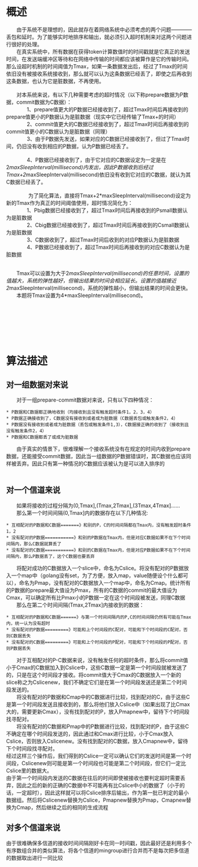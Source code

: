 概述
===

　　由于系统不是理想的，因此就存在着网络系统中必须考虑的两个问题————丢包和延时。为了能够实时地排序和输出，就必须引入超时机制来对这两个问题进行很好的处理。</br>
　　在真实系统中，所有数据在获得token计算数值时的时间戳就是它真正的发送时间，在发送端缓冲区等待和在网络中传输的时间都应该被算作是它的传输时间。那么设超时机制的时间阈值为Tmax，如果一条数据发出后，经过了Tmax的时间依旧没有被接收系统接收到，那么就可以认为这条数据已经丢了，即使之后再收到这条数据，也认为它是脏数据，不再使用。<br/><br/>
　　对本系统来说，有以下几种需要考虑的超时情况（以下称prepare数据为P数据，commit数据为C数据）：<br/>
　　　　1、prepare值更大的P数据已经接收到了，超过Tmax时间后再接收到的prepare值更小的P数据认为是脏数据（现实中它已经传输了Tmax+的时间）<br/>
　　　　2、commit值更大的C数据已经接收到了，超过Tmax时间后再接收到的commit值更小的C数据认为是脏数据（同理）<br/>
　　　　3、由于P数据先发送，如果对应的C数据已经接收到了，但过了Tmax时间，仍旧没有收到相应的P数据，认为P数据已经丢了。<br/>    
　　　　4、P数据已经接收到了，由于它对应的C数据设定为一定是在2*maxSleepInterval(millisecond)内发出，因此P数据收到后经过Tmax+2*maxSleepInterval(millisecond)依旧没有收到它对应的C数据，就认为其C数据已经丢了。<br/><br/>
　　
　　为了简化算法，直接将Tmax+2*maxSleepInterval(millisecond)设定为新的Tmax作为真正的时间阈值使用，超时情况简化为：<br/>
　　　　1、Pbig数据已经接收到了，超过Tmax时间后再接收到的Psmall数据认为是脏数据<br/>
　　　　2、Cbig数据已经接收到了，超过Tmax时间后再接收到的Csmall数据认为是脏数据<br/>
　　　　3、C数据收到了，超过Tmax时间后收到的对应P数据认为是脏数据<br/>
　　　　4、P数据已经接收到了，超过Tmax时间后再接收到的对应C数据认为是脏数据<br/><br/>
   
　　Tmax可以设置为大于2*maxSleepInterval(millisecond)的任意时间，设置的值越大，系统的弹性越好，但输出结果的时间会相应延长。设置的值越接近2*maxSleepInterval(millisecond)，系统的弹性越小，但输出结果的时间会更快。<br/>
　　本题将Tmax设置为4*maxSleepInterval(millisecond)。<br/>

  <br/><br/>
　　    
算法描述
======

对一组数据对来说
------------
   
　　对于一组prepare-commit数据对来说，只有以下四种情况：
    
    * P数据和C数据都正确地收到（均接收到且没有触发超时条件1，2，3，4）
    * P数据正确接收到了，C数据没有接收到或者成为脏数据（C数据丢包或触发条件2，4）
    * P数据没有接收到或者成为脏数据（丢包或触发条件1,3），C数据接正确的收到了（接收到且没有触发条件2，4）
    * P数据和C数据都丢了或成为脏数据

　　由于真实的情景下，很难理解一个接收系统没有在规定的时间内收到prepare数据，还能接受commit数据，因此当一组数据的P数据错误时，其C数据也应该同样被丢弃。因此只有第一种情况的C数据应该被认为是可以进入排序的<br/><br/>
  

对一个信道来说
-------------
    
　　如果将接收的过程分隔为(0,Tmax],(Tmax,2Tmax],(3Tmax,4Tmax]......</br>
　　那么第一个时间间隔(0,Tmax]内的数据存在以下几种情况:
   
    * 互相配对的P数据和C数据=======》和别的P，C的时间间隔都在Tmax内，没有触发超时条件1，2
    * 没有配对的P数据===========》和别的P数据在Tmax内，但是对应C数据如果不在下个时间间隔内，那么C数据就算丢了
    * 没有配对的C数据===========》和别的C数据在Tmax内，但是对应P数据如果不在下个时间间隔内，那么P数据丢了，这个C数据也要丢弃

　　将配对成功的C数据放入一个slice中，命名为Cslice。将没有配对的P数据放入一个map中（golang没有set，为了方便，放入map，value随便设个什么都可以），命名为Pmap，没有配对的C数据放入一个map中，命名为Cmap。统计所有的P数据的prepare最大值设为Pmax，所有的C数据的commit的最大值设为Cmax，可以确定所有比Pmax小的P数据一定在这个时间段被发送，同理C数据</br>
　　那么在第二个时间间隔(Tmax,2Tmax]内接收到的数据：
   
    * 互相配对的P数据和C数据======》与第一个时间间隔内的P,C的时间间隔仍然有可能在Tmax内，统一认为没有超时
    * 没有配对的P数据=========》可能和上个时间段的C配对，可能和下个时间段的C配对，否则C数据丢失
    * 没有配对的C数据=========》可能和上个时间段的P配对，可能和下个时间段的P配对，否则P数据丢失
   
　　对于互相配对的P-C数据来说，没有触发任何的超时条件，那么将commit值小于Cmax的C数据加入到Cslice中，这些C数据一定是第一个时间段就被发送了的，只是在这个时间段才接收。将commit值大于Cmax的C数据放入一个新的slice称之为Cslicenew，我们不确定它们是在第一个时间段发送还是第二个时间段发送的。<br/>
　　将没有配对的P数据和Cmap中的C数据进行比较，找到配对的C，由于这些C是第一个时间段发送且接收到的，那么将他们放入Cslice中（如果出现了比Cmax大的，需要更新Cmax），没有找到配对的P，放入Pmapnew中，留待下个时间段找寻配对。<br/>
　　将没有配对的C数据和Pmap中的P数据进行比较，找到配对的P，由于这些C不确定在哪个时间段发送的，因此通过和Cmax进行比较，小于Cmax放入Cslice，否则放入Cslicenew。没有找到配对的C数据，放入Cmapnew中，留待下个时间段找寻配对。</br>
   经过这样三个操作后，我们得到的Cslice一定可以确认它们的发送时间是第一个时间段，Cslicenew则可能是第一个时间段也可能是第二个时间段，但它们一定比Cslice里的数据大。<br/>
   由于第一个时间段内发送的C数据在往后的时间即使被接收也要判定超时需要丢弃，因此之后的新的正确的C数据中不可能再有比Cslice中小的数据了（小于的话，一定超时），因此这样就可以将Cslice排序后输出，作为第一批已判定的最小数据组。然后将Cslicenew替换为Cslice，Pmapnew替换为Pmap，Cmapnew替换为Cmap，然后继续之后的相同的生成流程<br/>
   
 对多个信道来说
-------------  
   
  由于很难确保多信道的接收时间间隔刚好卡在同一时间戳，因此最好还是利用多个有序数组合并的类似算法，将各个信道的mingroup进行合并而不是每次把多信道的数据取出进行一同比较
